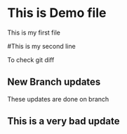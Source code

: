 # This is Demo file

This is my first file

#This is my second line

To check git diff


## New Branch updates
These updates are done on branch

## This is a very bad update
